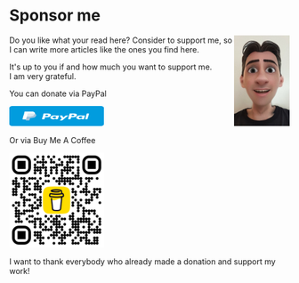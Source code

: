 # Sponsor me

<img style="float: right;" src="images/avatar.jpg" alt="me" width="100px">

Do you like what your read here? Consider to support me, so I can write more articles like the ones you find here.

It's up to you if and how much you want to support me.  
I am very grateful.

You can donate via PayPal

<a href="https://www.paypal.me/revdbrink" target="_blank"><img src="images/paypal.png" alt="Support my blog and donate with PayPal" width="170" height="36" data-canonical-src="https://pluspng.com/img-png/-460.png" style="max-width: 100%;"></a>

Or via Buy Me A Coffee

<a href="https://www.buymeacoffee.com/revdbrink" target="_blank"><img src="images/bmc_qr.png" alt="Support my blog and donate with Buy me a coffee" width="170"></a>

I want to thank everybody who already made a donation and support my work!
